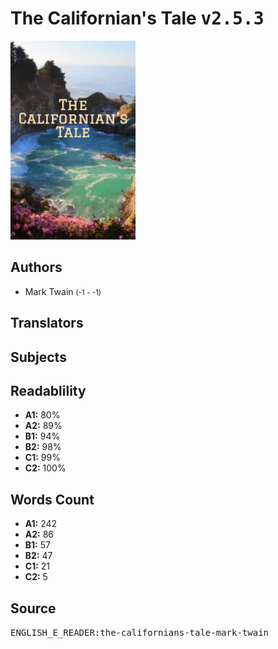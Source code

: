 # The Californian's Tale <kbd>v2.5.3</kbd>

![](./cover.medium.jpg "")

## Authors


 - Mark Twain <small>(-1 - -1)</small>

## Translators



## Subjects



## Readablility


 - **A1:** 80%
 - **A2:** 89%
 - **B1:** 94%
 - **B2:** 98%
 - **C1:** 99%
 - **C2:** 100%

## Words Count


 - **A1:** 242
 - **A2:** 86
 - **B1:** 57
 - **B2:** 47
 - **C1:** 21
 - **C2:** 5

## Source


<kbd>ENGLISH_E_READER:the-californians-tale-mark-twain</kbd>

